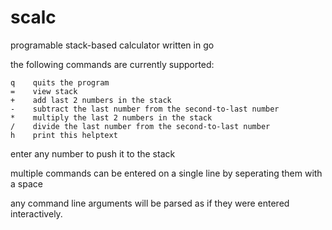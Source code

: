 # scalc
programable stack-based calculator written in go

the following commands are currently supported:

    q    quits the program
    =    view stack
    +    add last 2 numbers in the stack
    -    subtract the last number from the second-to-last number
    *    multiply the last 2 numbers in the stack
    /    divide the last number from the second-to-last number
    h    print this helptext

enter any number to push it to the stack

multiple commands can be entered on a single line by seperating them with a space

any command line arguments will be parsed as if they were entered interactively.
